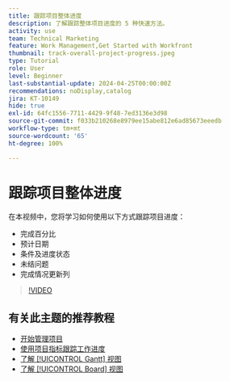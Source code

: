 ```yaml
---
title: 跟踪项目整体进度
description: 了解跟踪整体项目进度的 5 种快速方法。
activity: use
team: Technical Marketing
feature: Work Management,Get Started with Workfront
thumbnail: track-overall-project-progress.jpeg
type: Tutorial
role: User
level: Beginner
last-substantial-update: 2024-04-25T00:00:00Z
recommendations: noDisplay,catalog
jira: KT-10149
hide: true
exl-id: 64fc1556-7711-4429-9f48-7ed3136e3d98
source-git-commit: f033b210268e8979ee15abe812e6ad85673eeedb
workflow-type: tm+mt
source-wordcount: '65'
ht-degree: 100%

---
```


# 跟踪项目整体进度

在本视频中，您将学习如何使用以下方式跟踪项目进度：

* 完成百分比
* 预计日期
* 条件及进度状态
* 未结问题
* 完成情况更新列

>[!VIDEO](https://video.tv.adobe.com/v/3428748/?quality=12&learn=on)

## 有关此主题的推荐教程

* [开始管理项目](/help/manage-work/projects/getting-started-manage-a-project.md)
* [使用项目指标跟踪工作进度](/help/manage-work/projects/track-work-progress-with-project-metrics.md)
* [了解 [!UICONTROL Gantt] 视图](/help/manage-work/projects/understand-the-gantt-view.md)
* [了解 [!UICONTROL Board] 视图](/help/manage-work/projects/understand-the-board-view.md)
